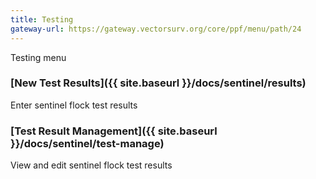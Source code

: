 ```yaml
---
title: Testing
gateway-url: https://gateway.vectorsurv.org/core/ppf/menu/path/24
---
```


Testing menu

### [New Test Results]({{ site.baseurl }}/docs/sentinel/results)

Enter sentinel flock test results

### [Test Result Management]({{ site.baseurl }}/docs/sentinel/test-manage)

View and edit sentinel flock test results
